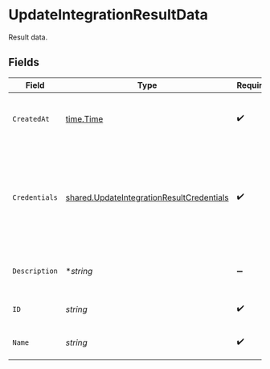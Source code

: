 # UpdateIntegrationResultData

Result data.


## Fields

| Field                                                                                                  | Type                                                                                                   | Required                                                                                               | Description                                                                                            | Example                                                                                                |
| ------------------------------------------------------------------------------------------------------ | ------------------------------------------------------------------------------------------------------ | ------------------------------------------------------------------------------------------------------ | ------------------------------------------------------------------------------------------------------ | ------------------------------------------------------------------------------------------------------ |
| `CreatedAt`                                                                                            | [time.Time](https://pkg.go.dev/time#Time)                                                              | :heavy_check_mark:                                                                                     | The time the integration was created.                                                                  | 2021-01-20T11:19:53.175Z                                                                               |
| `Credentials`                                                                                          | [shared.UpdateIntegrationResultCredentials](../../models/shared/updateintegrationresultcredentials.md) | :heavy_check_mark:                                                                                     | Cloud provider credential input, required fields dependent on which provider is chosen.                |                                                                                                        |
| `Description`                                                                                          | **string*                                                                                              | :heavy_minus_sign:                                                                                     | A short description of the integration.                                                                | The integration description                                                                            |
| `ID`                                                                                                   | *string*                                                                                               | :heavy_check_mark:                                                                                     | Identifier for the integration.                                                                        | gcp-integration                                                                                        |
| `Name`                                                                                                 | *string*                                                                                               | :heavy_check_mark:                                                                                     | The name of the integration.                                                                           | GCP integration                                                                                        |
